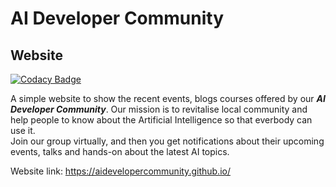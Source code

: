 # AI Developer Community
## Website

[![Codacy Badge](https://api.codacy.com/project/badge/Grade/2509c1b4a4c945338696a7de0109dbf3)](https://www.codacy.com/app/aidevelopercommunity_2/aidevelopercommunity.github.io?utm_source=github.com&amp;utm_medium=referral&amp;utm_content=AIDeveloperCommunity/aidevelopercommunity.github.io&amp;utm_campaign=Badge_Grade)

A simple website to show the recent events, blogs courses offered by our **_AI Developer Community_**. Our mission is to revitalise local community and help people to know about the Artificial Intelligence so that everbody can use it.  
Join our group virtually, and then you get notifications about their upcoming events, talks and hands-on about the latest AI topics.

Website link: https://aidevelopercommunity.github.io/
